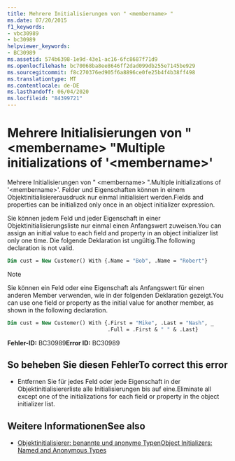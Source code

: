 ```yaml
---
title: Mehrere Initialisierungen von " <membername> "
ms.date: 07/20/2015
f1_keywords:
- vbc30989
- bc30989
helpviewer_keywords:
- BC30989
ms.assetid: 574b6398-1e9d-43e1-ac16-6fc8687f71d9
ms.openlocfilehash: bc70068ba8ee8646ff2dad099db255e7145be929
ms.sourcegitcommit: f8c270376ed905f6a8896ce0fe25b4f4b38ff498
ms.translationtype: MT
ms.contentlocale: de-DE
ms.lasthandoff: 06/04/2020
ms.locfileid: "84399721"
---
```

# <a name="multiple-initializations-of-membername"></a><span data-ttu-id="d7213-102">Mehrere Initialisierungen von " \<membername> "</span><span class="sxs-lookup"><span data-stu-id="d7213-102">Multiple initializations of '\<membername>'</span></span>

<span data-ttu-id="d7213-103">Mehrere Initialisierungen von " \<membername> ".</span><span class="sxs-lookup"><span data-stu-id="d7213-103">Multiple initializations of '\<membername>'.</span></span> <span data-ttu-id="d7213-104">Felder und Eigenschaften können in einem Objektinitialisiererausdruck nur einmal initialisiert werden.</span><span class="sxs-lookup"><span data-stu-id="d7213-104">Fields and properties can be initialized only once in an object initializer expression.</span></span>

<span data-ttu-id="d7213-105">Sie können jedem Feld und jeder Eigenschaft in einer Objektinitialisierungsliste nur einmal einen Anfangswert zuweisen.</span><span class="sxs-lookup"><span data-stu-id="d7213-105">You can assign an initial value to each field and property in an object initializer list only one time.</span></span> <span data-ttu-id="d7213-106">Die folgende Deklaration ist ungültig.</span><span class="sxs-lookup"><span data-stu-id="d7213-106">The following declaration is not valid.</span></span>

```vb
Dim cust = New Customer() With {.Name = "Bob", .Name = "Robert"}
```

> [!NOTE]
> <span data-ttu-id="d7213-107">Sie können ein Feld oder eine Eigenschaft als Anfangswert für einen anderen Member verwenden, wie in der folgenden Deklaration gezeigt.</span><span class="sxs-lookup"><span data-stu-id="d7213-107">You can use one field or property as the initial value for another member, as shown in the following declaration.</span></span>

```vb
Dim cust = New Customer() With {.First = "Mike", .Last = "Nash", _
                                .Full = .First & " " & .Last}
```

<span data-ttu-id="d7213-108">**Fehler-ID:** BC30989</span><span class="sxs-lookup"><span data-stu-id="d7213-108">**Error ID:** BC30989</span></span>

## <a name="to-correct-this-error"></a><span data-ttu-id="d7213-109">So beheben Sie diesen Fehler</span><span class="sxs-lookup"><span data-stu-id="d7213-109">To correct this error</span></span>

- <span data-ttu-id="d7213-110">Entfernen Sie für jedes Feld oder jede Eigenschaft in der Objektinitialisiererliste alle Initialisierungen bis auf eine.</span><span class="sxs-lookup"><span data-stu-id="d7213-110">Eliminate all except one of the initializations for each field or property in the object initializer list.</span></span>

## <a name="see-also"></a><span data-ttu-id="d7213-111">Weitere Informationen</span><span class="sxs-lookup"><span data-stu-id="d7213-111">See also</span></span>

- [<span data-ttu-id="d7213-112">Objektinitialisierer: benannte und anonyme Typen</span><span class="sxs-lookup"><span data-stu-id="d7213-112">Object Initializers: Named and Anonymous Types</span></span>](../programming-guide/language-features/objects-and-classes/object-initializers-named-and-anonymous-types.md)
